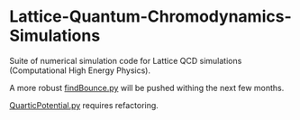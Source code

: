 # Lattice-Quantum-Chromodynamics-Simulations
Suite of numerical simulation code for Lattice QCD simulations (Computational High Energy Physics).

A more robust [findBounce.py](https://github.com/BhairavValera/Lattice-Quantum-Chromodynamics-Simulations/blob/master/findBounce.py) will be pushed withing the next few months.

[QuarticPotential.py](https://github.com/BhairavValera/Lattice-Quantum-Chromodynamics-Simulations/blob/master/QuarticPotential.py) requires refactoring.

